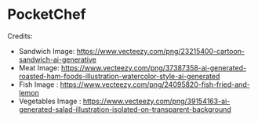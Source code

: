 # PocketChef

Credits:

- Sandwich Image: https://www.vecteezy.com/png/23215400-cartoon-sandwich-ai-generative
- Meat Image: https://www.vecteezy.com/png/37387358-ai-generated-roasted-ham-foods-illustration-watercolor-style-ai-generated
- Fish Image : https://www.vecteezy.com/png/24095820-fish-fried-and-lemon
- Vegetables Image : https://www.vecteezy.com/png/39154163-ai-generated-salad-illustration-isolated-on-transparent-background
